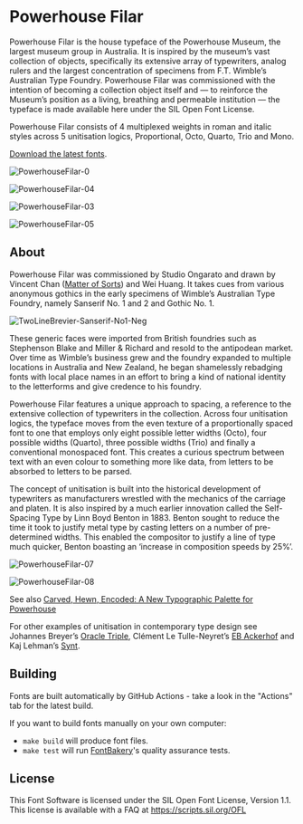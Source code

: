 # Powerhouse Filar

Powerhouse Filar is the house typeface of the Powerhouse Museum, the largest museum group in Australia. It is inspired by the museum’s vast collection of objects, specifically its extensive array of typewriters, analog rulers and the largest concentration of specimens from F.T. Wimble’s Australian Type Foundry. Powerhouse Filar was commissioned with the intention of becoming a collection object itself and — to reinforce the Museum’s position as a living, breathing and permeable institution — the typeface is made available here under the SIL Open Font License.

Powerhouse Filar consists of 4 multiplexed weights in roman and italic styles across 5 unitisation logics, Proportional, Octo, Quarto, Trio and Mono.

[Download the latest fonts]().

![PowerhouseFilar-0](https://github.com/user-attachments/assets/91aef46e-7aa8-4a91-90bb-951b4260e2e9)

![PowerhouseFilar-04](https://github.com/user-attachments/assets/0a0f5257-3b08-4e94-a8b5-0bb1467ff081)

![PowerhouseFilar-03](https://github.com/user-attachments/assets/d6816b14-35aa-4d8a-9383-948fac2a08d7)

![PowerhouseFilar-05](https://github.com/user-attachments/assets/78934499-3d91-45a2-ac7d-04084bd83255)



## About

Powerhouse Filar was commissioned by Studio Ongarato and drawn by Vincent Chan ([Matter of Sorts](http://www.matterofsorts.com)) and Wei Huang. It takes cues from various anonymous gothics in the early specimens of Wimble’s Australian Type Foundry, namely Sanserif No. 1 and 2 and Gothic No. 1.

![TwoLineBrevier-Sanserif-No1-Neg](https://github.com/user-attachments/assets/8425b23d-9c03-4ba3-bb52-f4ac38f3641e)

These generic faces were imported from British foundries such as Stephenson Blake and Miller & Richard and resold to the antipodean market. Over time as Wimble’s business grew and the foundry expanded to multiple locations in Australia and New Zealand, he began shamelessly rebadging fonts with local place names in an effort to bring a kind of national identity to the letterforms and give credence to his foundry.

Powerhouse Filar features a unique approach to spacing, a reference to the extensive collection of typewriters in the collection. Across four unitisation logics, the typeface moves from the even texture of a proportionally spaced font to one that employs only eight possible letter widths (Octo), four possible widths (Quarto), three possible widths (Trio) and finally a conventional monospaced font. This creates a curious spectrum between text with an even colour to something more like data, from letters to be absorbed to letters to be parsed.

The concept of unitisation is built into the historical development of typewriters as manufacturers wrestled with the mechanics of the carriage and platen. It is also inspired by a much earlier innovation called the Self-Spacing Type by Linn Boyd Benton in 1883. Benton sought to reduce the time it took to justify metal type by casting letters on a number of pre-determined widths. This enabled the compositor to justify a line of type much quicker, Benton boasting an ‘increase in composition speeds by 25%’.  

![PowerhouseFilar-07](https://github.com/user-attachments/assets/388aa722-eddb-4136-9306-596a780b45c0)

![PowerhouseFilar-08](https://github.com/user-attachments/assets/692a13d7-fff0-4201-aa4d-1e14a2abfc17)

See also [Carved, Hewn, Encoded: A New Typographic Palette for Powerhouse](https://powerhouse.com.au/stories/carved-hewn-encoded)

For other examples of unitisation in contemporary type design see Johannes Breyer’s [Oracle Triple](https://abcdinamo.com/news/oracle-battling-an-ancient-system-of-triples), Clément Le Tulle-Neyret’s [EB Ackerhof](https://electrobibliotheque.org/cltn/EB-Ackerhof-87d424c1209443bbb2557251e49f16a2) and Kaj Lehman’s [Synt](https://abcdinamo.com/news/synt-a-rhythmic-reimagining-of-modern-faces-for-todays-streaming-world). 


## Building

Fonts are built automatically by GitHub Actions - take a look in the "Actions" tab for the latest build.

If you want to build fonts manually on your own computer:

* `make build` will produce font files.
* `make test` will run [FontBakery](https://github.com/googlefonts/fontbakery)'s quality assurance tests.


## License

This Font Software is licensed under the SIL Open Font License, Version 1.1.
This license is available with a FAQ at
https://scripts.sil.org/OFL
